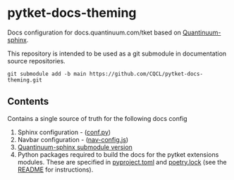 # pytket-docs-theming

Docs configuration for docs.quantinuum.com/tket based on [Quantinuum-sphinx](https://github.com/CQCL/quantinuum-sphinx). 

This repository is intended to be used as a git submodule in documentation source repositories. 

```shell
git submodule add -b main https://github.com/CQCL/pytket-docs-theming.git
```

## Contents

Contains a single source of truth for the following docs config

1. Sphinx configuration - ([conf.py](https://github.com/CQCL/pytket-docs-theming/blob/main/conf.py))
2. Navbar configuration - ([nav-config.js](https://github.com/CQCL/pytket-docs-theming/blob/main/_static/nav-config.js))
3. [Quantinuum-sphinx submodule version](https://github.com/CQCL/quantinuum-sphinx/tree/33287684e58d2b38ab5867c8e79bcd43460676df)
4. Python packages required to build the docs for the pytket extensions modules. These are specified in [pyproject.toml](https://github.com/CQCL/pytket-docs-theming/blob/main/extensions/pyproject.toml) and [poetry.lock](https://github.com/CQCL/pytket-docs-theming/blob/main/extensions/poetry.lock) (see the [README](https://github.com/CQCL/pytket-docs-theming/tree/main/extensions#building-the-api-docs-for-pytket-extensions) for instructions).
